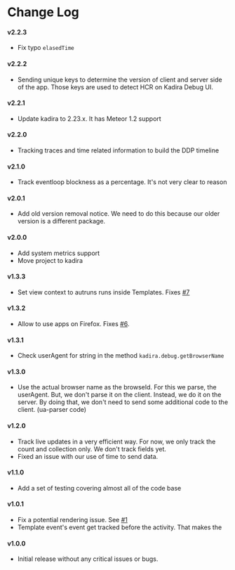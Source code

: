 # Change Log

#### v2.2.3
* Fix typo `elasedTime`

#### v2.2.2
* Sending unique keys to determine the version of client and server side of the app. Those keys are used to detect HCR on Kadira Debug UI.

#### v2.2.1
* Update kadira to 2.23.x. It has Meteor 1.2 support

#### v2.2.0
* Tracking traces and time related information to build the DDP timeline

#### v2.1.0
* Track eventloop blockness as a percentage. It's not very clear to reason

#### v2.0.1
* Add old version removal notice. We need to do this because our older version is a different package.

#### v2.0.0
* Add system metrics support
* Move project to kadira

#### v1.3.3
* Set view context to autruns runs inside Templates. Fixes [#7](https://github.com/meteorhacks/kadira-debug/issues/6)

#### v1.3.2

* Allow to use apps on Firefox. Fixes [#6](https://github.com/meteorhacks/kadira-debug/issues/6).

#### v1.3.1

* Check userAgent for string in the method `kadira.debug.getBrowserName`

#### v1.3.0
* Use the actual browser name as the browseId. For this we parse, the userAgent. But, we don't parse it on the client. Instead, we do it on the server. By doing that, we don't need to send some additional code to the client. (ua-parser code)

#### v1.2.0
* Track live updates in a very efficient way. For now, we only track the count and collection only. We don't track fields yet.
* Fixed an issue with our use of time to send data.

#### v1.1.0
* Add a set of testing covering almost all of the code base

#### v1.0.1

* Fix a potential rendering issue. See [#1](https://github.com/meteorhacks/kadira-debug/issues/1)
* Template event's event get tracked before the activity. That makes the 

#### v1.0.0

* Initial release without any critical issues or bugs.
